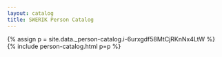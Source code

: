 ```yaml
---
layout: catalog
title: SWERIK Person Catalog
---
```

{% assign p = site.data._person-catalog.i-6urxgdf58MtCjRKnNx4LtW %}
{% include person-catalog.html p=p %}

